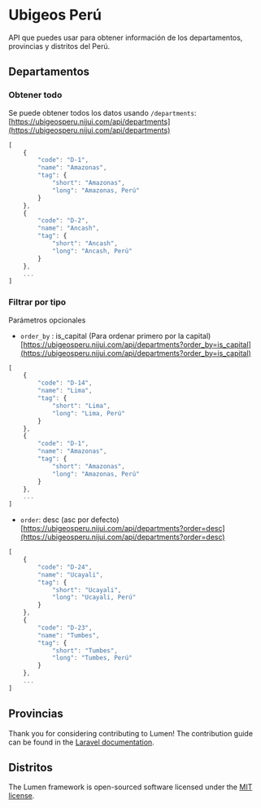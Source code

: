 # Ubigeos Perú

API que puedes usar para obtener información de los departamentos, provincias y distritos del Perú.

## Departamentos
### Obtener todo
Se puede obtener todos los datos usando `/departments`: [https://ubigeosperu.nijui.com/api/departments](https://ubigeosperu.nijui.com/api/departments)
```js
[
    {
        "code": "D-1",
        "name": "Amazonas",
        "tag": {
            "short": "Amazonas",
            "long": "Amazonas, Perú"
        }
    },
    {
        "code": "D-2",
        "name": "Ancash",
        "tag": {
            "short": "Ancash",
            "long": "Ancash, Perú"
        }
    },
    ...
]
```

### Filtrar por tipo

Parámetros opcionales
- `order_by` : is_capital (Para ordenar primero por la capital) [https://ubigeosperu.nijui.com/api/departments?order_by=is_capital](https://ubigeosperu.nijui.com/api/departments?order_by=is_capital)
```js
[
    {
        "code": "D-14",
        "name": "Lima",
        "tag": {
            "short": "Lima",
            "long": "Lima, Perú"
        }
    },
    {
        "code": "D-1",
        "name": "Amazonas",
        "tag": {
            "short": "Amazonas",
            "long": "Amazonas, Perú"
        }
    },
    ...
]
```
- `order`: desc (asc por defecto) [https://ubigeosperu.nijui.com/api/departments?order=desc](https://ubigeosperu.nijui.com/api/departments?order=desc)

```js
[
    {
        "code": "D-24",
        "name": "Ucayali",
        "tag": {
            "short": "Ucayali",
            "long": "Ucayali, Perú"
        }
    },
    {
        "code": "D-23",
        "name": "Tumbes",
        "tag": {
            "short": "Tumbes",
            "long": "Tumbes, Perú"
        }
    },
    ...
]
```

## Provincias

Thank you for considering contributing to Lumen! The contribution guide can be found in the [Laravel documentation](https://laravel.com/docs/contributions).

## Distritos

The Lumen framework is open-sourced software licensed under the [MIT license](https://opensource.org/licenses/MIT).
